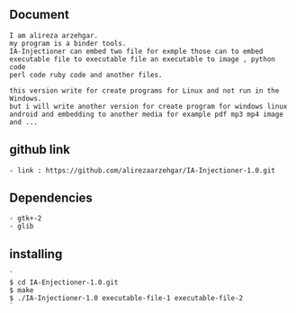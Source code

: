 ## Document
	I am alireza arzehgar.
	my program is a binder tools.
	IA-Injectioner can embed two file for exmple those can to embed executable file to executable file an executable to image , python code
	perl code ruby code and another files.

	this version write for create programs for Linux and not run in the Windows.
	but i will write another version for create program for windows linux android and embedding to another media for example pdf mp3 mp4 image and ...  

## github link
	- link : https://github.com/alirezaarzehgar/IA-Injectioner-1.0.git


## Dependencies
	- gtk+-2
	- glib

## installing
	`
	$ cd IA-Enjectioner-1.0.git
	$ make
	$ ./IA-Injectioner-1.0 executable-file-1 executable-file-2
	`

